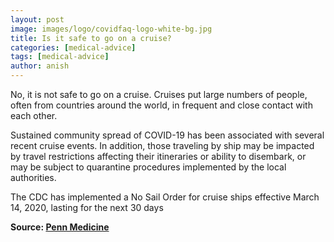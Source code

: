 ```yaml
---
layout: post
image: images/logo/covidfaq-logo-white-bg.jpg
title: Is it safe to go on a cruise?
categories: [medical-advice]
tags: [medical-advice]
author: anish
---
```


No, it is not safe to go on a cruise. Cruises put large numbers of people, often from countries around the world, in frequent and close contact with each other. 

Sustained community spread of COVID-19 has been associated with several recent cruise events. In addition, those traveling by ship may be impacted by travel restrictions affecting their itineraries or ability to disembark, or may be subject to quarantine procedures implemented by the local authorities.

The CDC has implemented a No Sail Order for cruise ships effective March 14, 2020, lasting for the next 30 days

**Source: [Penn Medicine](https://www.pennmedicine.org/coronavirus/frequently-asked-questions-about-covid-19)** 